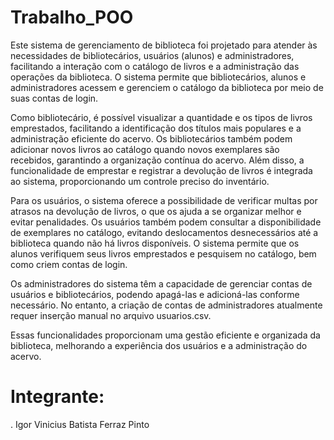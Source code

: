 # Trabalho_POO

Este sistema de gerenciamento de biblioteca foi projetado para atender às necessidades de bibliotecários, usuários (alunos) e administradores, facilitando a interação com o catálogo de livros e a administração das operações da biblioteca. O sistema permite que bibliotecários, alunos e administradores acessem e gerenciem o catálogo da biblioteca por meio de suas contas de login.

Como bibliotecário, é possível visualizar a quantidade e os tipos de livros emprestados, facilitando a identificação dos títulos mais populares e a administração eficiente do acervo. Os bibliotecários também podem adicionar novos livros ao catálogo quando novos exemplares são recebidos, garantindo a organização contínua do acervo. Além disso, a funcionalidade de emprestar e registrar a devolução de livros é integrada ao sistema, proporcionando um controle preciso do inventário.

Para os usuários, o sistema oferece a possibilidade de verificar multas por atrasos na devolução de livros, o que os ajuda a se organizar melhor e evitar penalidades. Os usuários também podem consultar a disponibilidade de exemplares no catálogo, evitando deslocamentos desnecessários até a biblioteca quando não há livros disponíveis. O sistema permite que os alunos verifiquem seus livros emprestados e pesquisem no catálogo, bem como criem contas de login.

Os administradores do sistema têm a capacidade de gerenciar contas de usuários e bibliotecários, podendo apagá-las e adicioná-las conforme necessário. No entanto, a criação de contas de administradores atualmente requer inserção manual no arquivo usuarios.csv.

Essas funcionalidades proporcionam uma gestão eficiente e organizada da biblioteca, melhorando a experiência dos usuários e a administração do acervo.

# Integrante:
. Igor Vinicius Batista Ferraz Pinto

